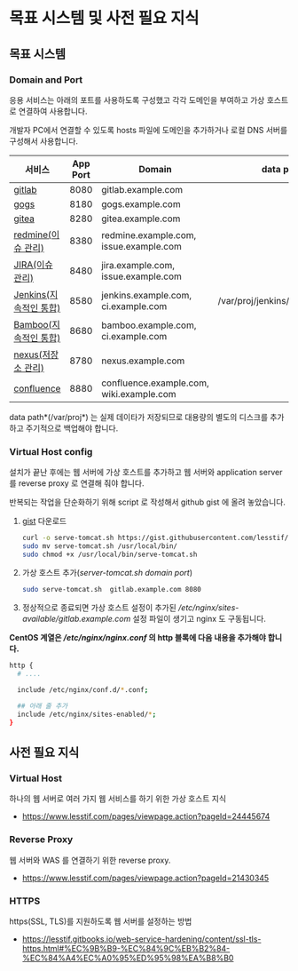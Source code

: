# 목표 시스템 및 사전 필요 지식

<!-- toc --> 

## 목표 시스템

### Domain and Port

응용 서비스는 아래의 포트를 사용하도록 구성했고 각각 도메인을 부여하고 가상 호스트로 연결하여 사용합니다.

개발자 PC에서 연결할 수 있도록 hosts 파일에 도메인을 추가하거나 로컬 DNS 서버를 구성해서 사용합니다.

| 서비스                                      | App Port | Domain                                   | data path                      |
| ---------------------------------------- | -------- | ---------------------------------------- | ------------------------------ |
| [gitlab](https://gitlab.com)             | 8080     | gitlab.example.com                       |                                |
| [gogs](https://gogs.io)                  | 8180     | gogs.example.com                         |                                |
| [gitea](https://gitea.io/)               | 8280     | gitea.example.com                        |                                |
| [redmine(이슈 관리)](http://www.redmine.org) | 8380     | redmine.example.com, issue.example.com   |                                |
| [JIRA(이슈 관리)](https://www.atlassian.com/software/jira) | 8480     | jira.example.com, issue.example.com      |                                |
| [Jenkins(지속적인 통합)](https://jenkins.io/)  | 8580     | jenkins.example.com, ci.example.com      | /var/proj/jenkins/jenkins_home |
| [Bamboo(지속적인 통합)](https://www.atlassian.com/software/bamboo) | 8680     | bamboo.example.com, ci.example.com       |                                |
| [nexus(저장소 관리)](http://www.sonatype.org/nexus/) | 8780     | nexus.example.com                        |                                |
| [confluence](https://www.atlassian.com/software/confluence) | 8880     | confluence.example.com, wiki.example.com |                                |

data path*(/var/proj*) 는 실제 데이타가 저장되므로 대용량의 별도의 디스크를 추가하고 주기적으로 백업해야 합니다.

### Virtual Host config

설치가 끝난 후에는 웹 서버에 가상 호스트를 추가하고 웹 서버와 application server 를 reverse proxy 로 연결해 줘야 합니다.

반복되는 작업을 단순화하기 위해 script 로 작성해서 github gist 에 올려 놓았습니다.

1. [gist](https://gist.github.com/lesstif/4d162c4c8df756a65286) 다운로드

   ```sh
   curl -o serve-tomcat.sh https://gist.githubusercontent.com/lesstif/4d162c4c8df756a65286/raw 
   sudo mv serve-tomcat.sh /usr/local/bin/ 
   sudo chmod +x /usr/local/bin/serve-tomcat.sh
   ```

2. 가상 호스트 추가(*server-tomcat.sh domain port*)

   ```sh
   sudo serve-tomcat.sh  gitlab.example.com 8080
   ```

3. 정상적으로 종료되면 가상 호스트 설정이 추가된  */etc/nginx/sites-available/gitlab.example.com* 설정 파일이 생기고 nginx 도 구동됩니다.



**CentOS 계열은 */etc/nginx/nginx.conf* 의 http 블록에 다음 내용을 추가해야 합니다.**

```sh
http {
  # ....
  
  include /etc/nginx/conf.d/*.conf;

  ## 아래 줄 추가
  include /etc/nginx/sites-enabled/*;
}
```


## 사전 필요 지식



### Virtual Host

하나의 웹 서버로 여러 가지 웹 서비스를 하기 위한 가상 호스트 지식

* https://www.lesstif.com/pages/viewpage.action?pageId=24445674



### Reverse Proxy

웹 서버와 WAS 를 연결하기 위한 reverse proxy.

* https://www.lesstif.com/pages/viewpage.action?pageId=21430345



### HTTPS

https(SSL, TLS)를 지원하도록 웹 서버를 설정하는 방법

* https://lesstif.gitbooks.io/web-service-hardening/content/ssl-tls-https.html#%EC%9B%B9-%EC%84%9C%EB%B2%84-%EC%84%A4%EC%A0%95%ED%95%98%EA%B8%B0



